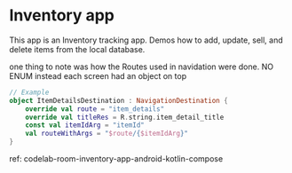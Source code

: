 Inventory app
==================================

This app is an Inventory tracking app. Demos how to add, update, sell, and delete items from the local database.


one thing to note was how the Routes used in navidation were done. NO ENUM
instead each screen had an object on top
```kotlin
// Example
object ItemDetailsDestination : NavigationDestination {
    override val route = "item_details"
    override val titleRes = R.string.item_detail_title
    const val itemIdArg = "itemId"
    val routeWithArgs = "$route/{$itemIdArg}"
}
```



ref: codelab-room-inventory-app-android-kotlin-compose

